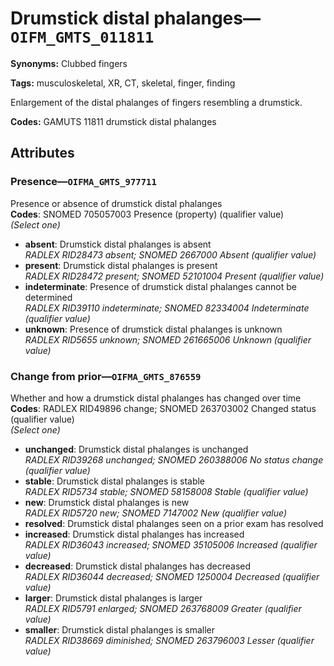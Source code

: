 # Drumstick distal phalanges—`OIFM_GMTS_011811`

**Synonyms:** Clubbed fingers

**Tags:** musculoskeletal, XR, CT, skeletal, finger, finding

Enlargement of the distal phalanges of fingers resembling a drumstick.

**Codes:** GAMUTS 11811 drumstick distal phalanges

## Attributes

### Presence—`OIFMA_GMTS_977711`

Presence or absence of drumstick distal phalanges  
**Codes**: SNOMED 705057003 Presence (property) (qualifier value)  
*(Select one)*

- **absent**: Drumstick distal phalanges is absent  
_RADLEX RID28473 absent; SNOMED 2667000 Absent (qualifier value)_
- **present**: Drumstick distal phalanges is present  
_RADLEX RID28472 present; SNOMED 52101004 Present (qualifier value)_
- **indeterminate**: Presence of drumstick distal phalanges cannot be determined  
_RADLEX RID39110 indeterminate; SNOMED 82334004 Indeterminate (qualifier value)_
- **unknown**: Presence of drumstick distal phalanges is unknown  
_RADLEX RID5655 unknown; SNOMED 261665006 Unknown (qualifier value)_

### Change from prior—`OIFMA_GMTS_876559`

Whether and how a drumstick distal phalanges has changed over time  
**Codes**: RADLEX RID49896 change; SNOMED 263703002 Changed status (qualifier value)  
*(Select one)*

- **unchanged**: Drumstick distal phalanges is unchanged  
_RADLEX RID39268 unchanged; SNOMED 260388006 No status change (qualifier value)_
- **stable**: Drumstick distal phalanges is stable  
_RADLEX RID5734 stable; SNOMED 58158008 Stable (qualifier value)_
- **new**: Drumstick distal phalanges is new  
_RADLEX RID5720 new; SNOMED 7147002 New (qualifier value)_
- **resolved**: Drumstick distal phalanges seen on a prior exam has resolved  
- **increased**: Drumstick distal phalanges has increased  
_RADLEX RID36043 increased; SNOMED 35105006 Increased (qualifier value)_
- **decreased**: Drumstick distal phalanges has decreased  
_RADLEX RID36044 decreased; SNOMED 1250004 Decreased (qualifier value)_
- **larger**: Drumstick distal phalanges is larger  
_RADLEX RID5791 enlarged; SNOMED 263768009 Greater (qualifier value)_
- **smaller**: Drumstick distal phalanges is smaller  
_RADLEX RID38669 diminished; SNOMED 263796003 Lesser (qualifier value)_